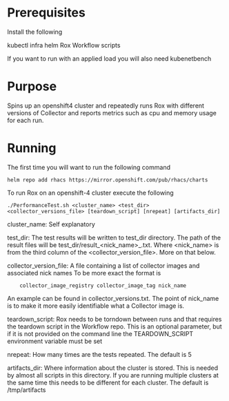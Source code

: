 # Prerequisites

Install the following

kubectl
infra
helm
Rox Workflow scripts

If you want to run with an applied load you will also need kubenetbench

# Purpose

Spins up an openshift4 cluster and repeatedly runs Rox with different versions of Collector and 
reports metrics such as cpu and memory usage for each run.

# Running

The first time you will want to run the following command

```
helm repo add rhacs https://mirror.openshift.com/pub/rhacs/charts
````

To run Rox on an openshift-4 cluster execute the following

```
./PerformanceTest.sh <cluster_name> <test_dir> <collector_versions_file> [teardown_script] [nrepeat] [artifacts_dir]
```

cluster_name: Self explanatory

test_dir: The test results will be written to test_dir directory. The path of the result files will be
	test_dir/result_<nick_name>_<run>.txt. Where <nick_name> is from the third column of the
	<collector_version_file>. More on that below.	 

collector_version_file: A file containing a list of collector images and associated nick names
	To be more exact the format is

```
	collector_image_registry collector_image_tag nick_name
```

An example can be found in collector_versions.txt. The point of nick_name is to make it more easily
identifiable what a Collector image is.

teardown_script: Rox needs to be torndown between runs and that requires the teardown script
in the Workflow repo. This is an optional parameter, but if it is not provided on the command line
the TEARDOWN_SCRIPT environment variable must be set

nrepeat: How many times are the tests repeated. The default is 5

artifacts_dir: Where information about the cluster is stored. This is needed by almost all scripts in
	this directory. If you are running multiple clusters at the same time this needs to be different
	for each cluster. The default is /tmp/artifacts
